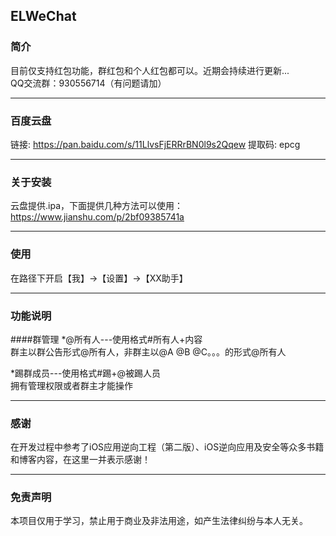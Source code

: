 ## ELWeChat
### 简介
目前仅支持红包功能，群红包和个人红包都可以。近期会持续进行更新...<br>
QQ交流群：930556714（有问题请加）

---

### 百度云盘
链接: https://pan.baidu.com/s/11LlvsFjERRrBN0l9s2Qqew 提取码: epcg

---

### 关于安装
云盘提供.ipa，下面提供几种方法可以使用：https://www.jianshu.com/p/2bf09385741a

---

### 使用
在路径下开启【我】->【设置】->【XX助手】

---

### 功能说明

####群管理
*@所有人---使用格式#所有人+内容 <br>
群主以群公告形式@所有人，非群主以@A @B @C。。。的形式@所有人

*踢群成员---使用格式#踢+@被踢人员
<br>拥有管理权限或者群主才能操作

---

### 感谢
在开发过程中参考了iOS应用逆向工程（第二版）、iOS逆向应用及安全等众多书籍和博客内容，在这里一并表示感谢！

---

### 免责声明
本项目仅用于学习，禁止用于商业及非法用途，如产生法律纠纷与本人无关。
